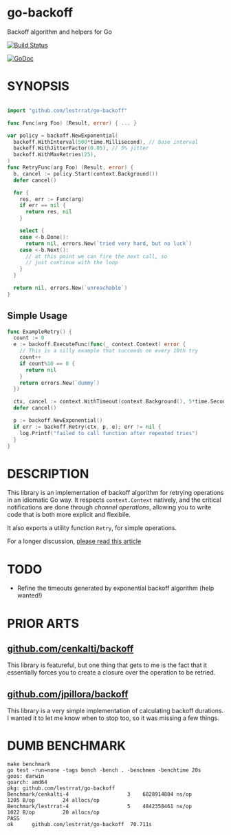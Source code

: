 # go-backoff

Backoff algorithm and helpers for Go

[![Build Status](https://travis-ci.org/lestrrat/go-backoff.png?branch=master)](https://travis-ci.org/lestrrat/go-backoff)

[![GoDoc](https://godoc.org/github.com/lestrrat/go-backoff?status.svg)](https://godoc.org/github.com/lestrrat/go-backoff)

# SYNOPSIS

```go

import "github.com/lestrrat/go-backoff"

func Func(arg Foo) (Result, error) { ... }

var policy = backoff.NewExponential(
  backoff.WithInterval(500*time.Millisecond), // base interval
  backoff.WithJitterFactor(0.05), // 5% jitter
  backoff.WithMaxRetries(25),
)
func RetryFunc(arg Foo) (Result, error) {
  b, cancel := policy.Start(context.Background())
  defer cancel()

  for {
    res, err := Func(arg)
    if err == nil {
      return res, nil
    }

    select {
    case <-b.Done():
      return nil, errors.New(`tried very hard, but no luck`)
    case <-b.Next():
      // at this point we can fire the next call, so
      // just continue with the loop
    }
  }

  return nil, errors.New(`unreachable`)
}
```

## Simple Usage

```go
func ExampleRetry() {
  count := 0
  e := backoff.ExecuteFunc(func(_ context.Context) error {
    // This is a silly example that succeeds on every 10th try
    count++
    if count%10 == 0 {
      return nil
    }
    return errors.New(`dummy`)
  })

  ctx, cancel := context.WithTimeout(context.Background(), 5*time.Second)
  defer cancel()

  p := backoff.NewExponential()
  if err := backoff.Retry(ctx, p, e); err != nil {
    log.Printf("failed to call function after repeated tries")
  }
}
```

# DESCRIPTION

This library is an implementation of backoff algorithm for retrying operations
in an idiomatic Go way. It respects `context.Context` natively, and the critical
notifications are done through *channel operations*, allowing you to write code 
that is both more explicit and flexibile.

It also exports a utility function `Retry`, for simple operations.

For a longer discussion, [please read this article](https://medium.com/@lestrrat/yak-shaving-with-backoff-libraries-in-go-80240f0aa30c)

# TODO

* Refine the timeouts generated by exponential backoff algorithm (help wanted!)

# PRIOR ARTS

## [github.com/cenkalti/backoff](https://github.com/cenkalti/backoff) 

This library is featureful, but one thing that gets to me is the fact that
it essentially forces you to create a closure over the operation to be retried.

## [github.com/jpillora/backoff](https://github.com/jpillora/backoff)

This library is a very simple implementation of calculating backoff durations.
I wanted it to let me know when to stop too, so it was missing a few things.

# DUMB BENCHMARK

```
make benchmark
go test -run=none -tags bench -bench . -benchmem -benchtime 20s
goos: darwin
goarch: amd64
pkg: github.com/lestrrat/go-backoff
Benchmark/cenkalti-4         	       3	6828914804 ns/op	    1205 B/op	      24 allocs/op
Benchmark/lestrrat-4         	       5	4842358461 ns/op	    1022 B/op	      20 allocs/op
PASS
ok  	github.com/lestrrat/go-backoff	70.711s
```